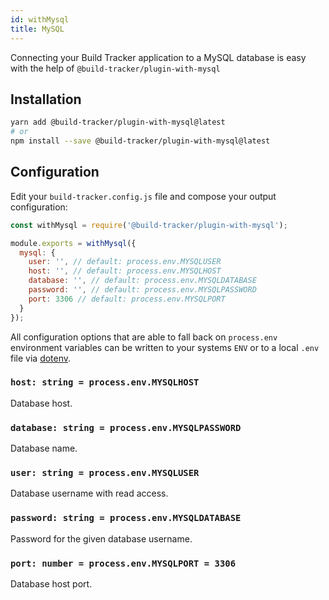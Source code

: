 ```yaml
---
id: withMysql
title: MySQL
---
```


Connecting your Build Tracker application to a MySQL database is easy with the help of `@build-tracker/plugin-with-mysql`

## Installation

```sh
yarn add @build-tracker/plugin-with-mysql@latest
# or
npm install --save @build-tracker/plugin-with-mysql@latest
```

## Configuration

Edit your `build-tracker.config.js` file and compose your output configuration:

```js
const withMysql = require('@build-tracker/plugin-with-mysql');

module.exports = withMysql({
  mysql: {
    user: '', // default: process.env.MYSQLUSER
    host: '', // default: process.env.MYSQLHOST
    database: '', // default: process.env.MYSQLDATABASE
    password: '', // default: process.env.MYSQLPASSWORD
    port: 3306 // default: process.env.MYSQLPORT
  }
});
```

All configuration options that are able to fall back on `process.env` environment variables can be written to your systems `ENV` or to a local `.env` file via [dotenv](https://github.com/motdotla/dotenv#readme).

### `host: string = process.env.MYSQLHOST`

Database host.

### `database: string = process.env.MYSQLPASSWORD`

Database name.

### `user: string = process.env.MYSQLUSER`

Database username with read access.

### `password: string = process.env.MYSQLDATABASE`

Password for the given database username.

### `port: number = process.env.MYSQLPORT = 3306`

Database host port.
